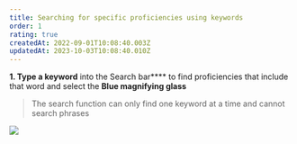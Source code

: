 ```yaml
---
title: Searching for specific proficiencies using keywords
order: 1
rating: true
createdAt: 2022-09-01T10:08:40.003Z
updatedAt: 2023-10-03T10:08:40.010Z
---
```

**1. Type a keyword** into the Search bar**** to find proficiencies that include that word and select the **Blue magnifying glass**

> The search function can only find one keyword at a time and cannot search phrases

![](/img/l_self-assess-prof_1.png)